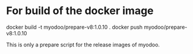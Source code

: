 # For build of the docker image
docker build -t myodoo/prepare-v8:1.0.10 .
docker push myodoo/prepare-v8:1.0.10

This is only a prepare script for the release images of myodoo.
